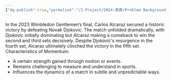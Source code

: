 ```yaml
---
{"dg-publish":true,"permalink":"/1-Project/2024-美赛/Problem Background/"}
---
```


In the 2023 Wimbledon Gentlemen’s final, Carlos Alcaraz secured a historic victory by defeating Novak Djokovic. The match unfolded dramatically, with Djokovic initially dominating but Alcaraz making a comeback to win the second and third sets decisively. Despite Djokovic's resurgence in the fourth set, Alcaraz ultimately clinched the victory in the fifth set.
Characteristics of Momentum:
- A certain strength gained through motion or events.
- Remains challenging to measure and understand in sports.
- Influences the dynamics of a match in subtle and unpredictable ways.